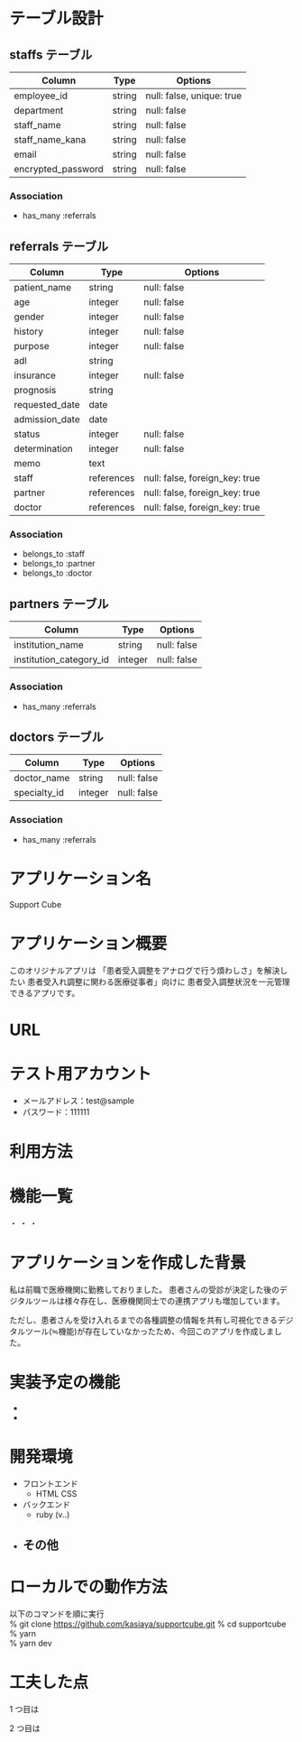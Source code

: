 # テーブル設計

## staffs テーブル

| Column             | Type   | Options     |
| ------------------ | ------ | ----------- |
| employee_id        | string | null: false, unique: true  |
| department         | string | null: false |
| staff_name         | string | null: false |
| staff_name_kana    | string | null: false |
| email              | string | null: false |
| encrypted_password | string | null: false |


### Association

- has_many :referrals


## referrals テーブル

| Column             | Type       | Options     |
| ------------------ | ---------- | ----------- |
| patient_name       | string     | null: false |
| age                | integer    | null: false |
| gender             | integer    | null: false |
| history            | integer    | null: false |
| purpose            | integer    | null: false |
| adl                | string     |             |
| insurance          | integer    | null: false |
| prognosis          | string     |             |
| requested_date     | date       |             |
| admission_date     | date       |             |
| status             | integer    | null: false |
| determination      | integer    | null: false |
| memo               | text       |             |
| staff              | references | null: false, foreign_key: true |
| partner            | references | null: false, foreign_key: true |
| doctor             | references | null: false, foreign_key: true |

### Association

- belongs_to :staff
- belongs_to :partner
- belongs_to :doctor


##  partners テーブル

| Column                   | Type       | Options     |
| ------------------------ | ---------- | ----------- |
| institution_name         | string     | null: false |
| institution_category_id  | integer    | null: false |


### Association

- has_many :referrals


##  doctors テーブル

| Column                   | Type       | Options     |
| ------------------------ | ---------- | ----------- |
| doctor_name              | string     | null: false |
| specialty_id             | integer    | null: false |


### Association

- has_many :referrals




# アプリケーション名

Support Cube

# アプリケーション概要

このオリジナルアプリは
「患者受入調整をアナログで行う煩わしさ」を解決したい
患者受入れ調整に関わる医療従事者」向けに
患者受入調整状況を一元管理できるアプリです。


# URL



# テスト用アカウント

- メールアドレス：test@sample
- パスワード：111111

# 利用方法

## 


# 機能一覧
・
・
・

# アプリケーションを作成した背景

私は前職で医療機関に勤務しておりました。
患者さんの受診が決定した後のデジタルツールは様々存在し、医療機関同士での連携アプリも増加しています。

ただし、患者さんを受け入れるまでの各種調整の情報を共有し可視化できるデジタルツール(≒機能)が存在していなかったため、今回このアプリを作成しました。



# 実装予定の機能

- 
- 

# 開発環境

- フロントエンド
  - HTML CSS
- バックエンド
  - ruby (v..)
- その他
  - 

# ローカルでの動作方法

以下のコマンドを順に実行  
% git clone https://github.com/kasiaya/supportcube.git 
% cd supportcube  
% yarn  
% yarn dev

# 工夫した点

1 つ目は

2 つ目は